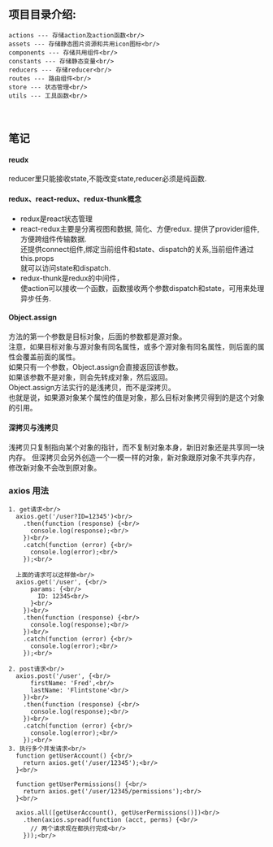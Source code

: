 ## 项目目录介绍:<br/>
```
actions --- 存储action及action函数<br/>
assets --- 存储静态图片资源和共用icon图标<br/>
components --- 存储共用组件<br/>
constants --- 存储静态变量<br/>
reducers --- 存储reducer<br/>
routes --- 路由组件<br/>
store --- 状态管理<br/>
utils --- 工具函数<br/>
```

<br/>

## 笔记
#### reudx
reducer里只能接收state,不能改变state,reducer必须是纯函数.<br/>

#### redux、react-redux、redux-thunk概念
* redux是react状态管理
* react-redux主要是分离视图和数据, 简化、方便redux. 提供了provider组件,方便跨组件传输数据.<br/>
             还提供connect组件,绑定当前组件和state、dispatch的关系,当前组件通过this.props<br/>
             就可以访问state和dispatch.
* redux-thunk是redux的中间件，<br/>
             使action可以接收一个函数，函数接收两个参数dispatch和state，可用来处理异步任务.

#### Object.assign
方法的第一个参数是目标对象，后面的参数都是源对象。<br/>
注意，如果目标对象与源对象有同名属性，或多个源对象有同名属性，则后面的属性会覆盖前面的属性。<br/>
如果只有一个参数，Object.assign会直接返回该参数。<br/>
如果该参数不是对象，则会先转成对象，然后返回。<br/>
Object.assign方法实行的是浅拷贝，而不是深拷贝。<br/>
也就是说，如果源对象某个属性的值是对象，那么目标对象拷贝得到的是这个对象的引用。<br/>

#### 深拷贝与浅拷贝
浅拷贝只复制指向某个对象的指针，而不复制对象本身，新旧对象还是共享同一块内存。
但深拷贝会另外创造一个一模一样的对象，新对象跟原对象不共享内存，修改新对象不会改到原对象。


### axios 用法
```
1. get请求<br/>
  axios.get('/user?ID=12345')<br/>
    .then(function (response) {<br/>
      console.log(response);<br/>
    })<br/>
    .catch(function (error) {<br/>
      console.log(error);<br/>
    });<br/>

  上面的请求可以这样做<br/>
  axios.get('/user', {<br/>
      params: {<br/>
        ID: 12345<br/>
      }<br/>
    })<br/>
    .then(function (response) {<br/>
      console.log(response);<br/>
    })<br/>
    .catch(function (error) {<br/>
      console.log(error);<br/>
    });<br/>

2. post请求<br/>
  axios.post('/user', {<br/>
      firstName: 'Fred',<br/>
      lastName: 'Flintstone'<br/>
    })<br/>
    .then(function (response) {<br/>
      console.log(response);<br/>
    })<br/>
    .catch(function (error) {<br/>
      console.log(error);<br/>
    });<br/>
3. 执行多个并发请求<br/>
  function getUserAccount() {<br/>
    return axios.get('/user/12345');<br/>
  }<br/>

  function getUserPermissions() {<br/>
    return axios.get('/user/12345/permissions');<br/>
  }<br/>

  axios.all([getUserAccount(), getUserPermissions()])<br/>
    .then(axios.spread(function (acct, perms) {<br/>
      // 两个请求现在都执行完成<br/>
    }));<br/>
```


